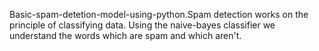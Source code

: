 Basic-spam-detetion-model-using-python.Spam detection works on the principle of classifying data.
Using the naive-bayes classifier we understand the words which are spam and which aren't. 
